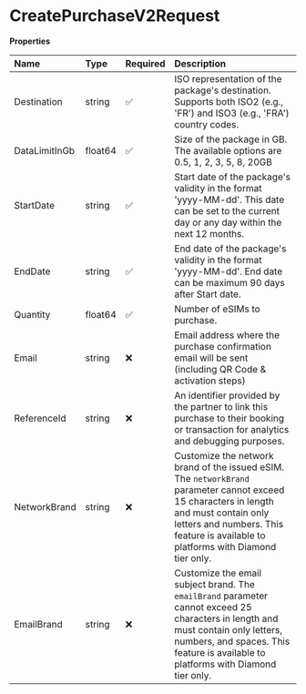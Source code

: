 # CreatePurchaseV2Request

**Properties**

| Name          | Type    | Required | Description                                                                                                                                                                                                                  |
| :------------ | :------ | :------- | :--------------------------------------------------------------------------------------------------------------------------------------------------------------------------------------------------------------------------- |
| Destination   | string  | ✅       | ISO representation of the package's destination. Supports both ISO2 (e.g., 'FR') and ISO3 (e.g., 'FRA') country codes.                                                                                                       |
| DataLimitInGb | float64 | ✅       | Size of the package in GB. The available options are 0.5, 1, 2, 3, 5, 8, 20GB                                                                                                                                                |
| StartDate     | string  | ✅       | Start date of the package's validity in the format 'yyyy-MM-dd'. This date can be set to the current day or any day within the next 12 months.                                                                               |
| EndDate       | string  | ✅       | End date of the package's validity in the format 'yyyy-MM-dd'. End date can be maximum 90 days after Start date.                                                                                                             |
| Quantity      | float64 | ✅       | Number of eSIMs to purchase.                                                                                                                                                                                                 |
| Email         | string  | ❌       | Email address where the purchase confirmation email will be sent (including QR Code & activation steps)                                                                                                                      |
| ReferenceId   | string  | ❌       | An identifier provided by the partner to link this purchase to their booking or transaction for analytics and debugging purposes.                                                                                            |
| NetworkBrand  | string  | ❌       | Customize the network brand of the issued eSIM. The `networkBrand` parameter cannot exceed 15 characters in length and must contain only letters and numbers. This feature is available to platforms with Diamond tier only. |
| EmailBrand    | string  | ❌       | Customize the email subject brand. The `emailBrand` parameter cannot exceed 25 characters in length and must contain only letters, numbers, and spaces. This feature is available to platforms with Diamond tier only.       |
